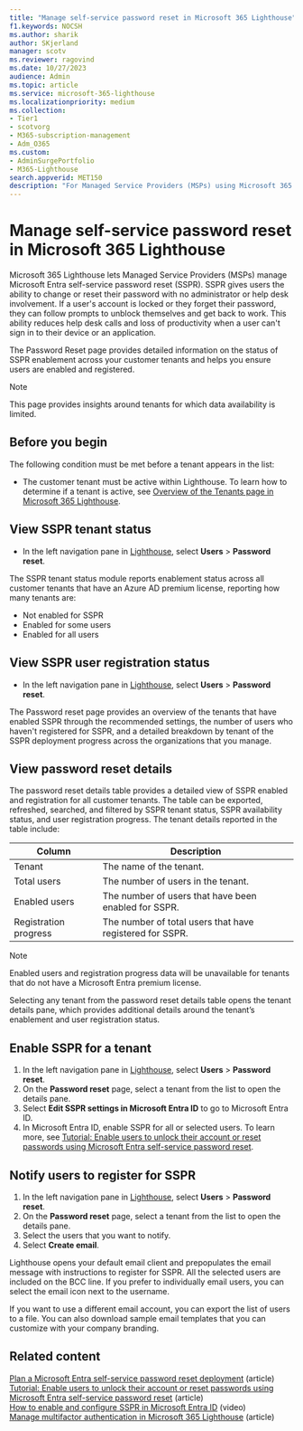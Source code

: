 ```yaml
---
title: "Manage self-service password reset in Microsoft 365 Lighthouse"
f1.keywords: NOCSH
ms.author: sharik
author: SKjerland
manager: scotv
ms.reviewer: ragovind
ms.date: 10/27/2023
audience: Admin
ms.topic: article
ms.service: microsoft-365-lighthouse
ms.localizationpriority: medium
ms.collection:
- Tier1
- scotvorg
- M365-subscription-management
- Adm_O365
ms.custom:
- AdminSurgePortfolio
- M365-Lighthouse                         
search.appverid: MET150
description: "For Managed Service Providers (MSPs) using Microsoft 365 Lighthouse, learn how to manage self-service password reset (SSPR)."
---
```


# Manage self-service password reset in Microsoft 365 Lighthouse

Microsoft 365 Lighthouse lets Managed Service Providers (MSPs) manage Microsoft Entra self-service password reset (SSPR). SSPR gives users the ability to change or reset their password with no administrator or help desk involvement. If a user's account is locked or they forget their password, they can follow prompts to unblock themselves and get back to work. This ability reduces help desk calls and loss of productivity when a user can't sign in to their device or an application.

The Password Reset page provides detailed information on the status of SSPR enablement across your customer tenants and helps you ensure users are enabled and registered. 

> [!NOTE]
> This page provides insights around tenants for which data availability is limited.

## Before you begin

The following condition must be met before a tenant appears in the list:

- The customer tenant must be active within Lighthouse. To learn how to determine if a tenant is active, see [Overview of the Tenants page in Microsoft 365 Lighthouse](m365-lighthouse-tenants-page-overview.md).

## View SSPR tenant status

- In the left navigation pane in [Lighthouse](https://lighthouse.microsoft.com/), select **Users** > **Password reset**.

The SSPR tenant status module reports enablement status across all customer tenants that have an Azure AD premium license, reporting how many tenants are:

- Not enabled for SSPR
- Enabled for some users
- Enabled for all users

## View SSPR user registration status

- In the left navigation pane in [Lighthouse](https://lighthouse.microsoft.com/), select **Users** > **Password reset**.

The Password reset page provides an overview of the tenants that have enabled SSPR through the recommended settings, the number of users who haven't registered for SSPR, and a detailed breakdown by tenant of the SSPR deployment progress across the organizations that you manage.

## View password reset details

The password reset details table provides a detailed view of SSPR enabled and registration for all customer tenants. The table can be exported, refreshed, searched, and filtered by SSPR tenant status, SSPR availability status, and user registration progress. The tenant details reported in the table include:

|Column      |Description  |
|------------|---------|
|Tenant        | The name of the tenant.         |
|Total users   | The number of users in the tenant.         |
|Enabled users | The number of users that have been enabled for SSPR.         |
|Registration progress     | The number of total users that have registered for SSPR.         |

> [!NOTE]
> Enabled users and registration progress data will be unavailable for tenants that do not have a Microsoft Entra premium license.

Selecting any tenant from the password reset details table opens the tenant details pane, which provides additional details around the tenant’s enablement and user registration status.

## Enable SSPR for a tenant

1. In the left navigation pane in [Lighthouse](https://lighthouse.microsoft.com/), select **Users** > **Password reset**.
2. On the **Password reset** page, select a tenant from the list to open the details pane.
3. Select **Edit SSPR settings in Microsoft Entra ID** to go to Microsoft Entra ID.
4. In Microsoft Entra ID, enable SSPR for all or selected users. To learn more, see [Tutorial: Enable users to unlock their account or reset passwords using Microsoft Entra self-service password reset](/azure/active-directory/authentication/tutorial-enable-sspr).

## Notify users to register for SSPR

1. In the left navigation pane in [Lighthouse](https://lighthouse.microsoft.com/), select **Users** > **Password reset**.
2. On the **Password reset** page, select a tenant from the list to open the details pane.
3. Select the users that you want to notify.
4. Select **Create email**.

Lighthouse opens your default email client and prepopulates the email message with instructions to register for SSPR. All the selected users are included on the BCC line. If you prefer to individually email users, you can select the email icon next to the username.

If you want to use a different email account, you can export the list of users to a file. You can also download sample email templates that you can customize with your company branding.

## Related content

[Plan a Microsoft Entra self-service password reset deployment](/azure/active-directory/authentication/howto-sspr-deployment) (article)\
[Tutorial: Enable users to unlock their account or reset passwords using Microsoft Entra self-service password reset](/azure/active-directory/authentication/tutorial-enable-sspr) (article)\
[How to enable and configure SSPR in Microsoft Entra ID](https://www.youtube.com/watch?v=rA8TvhNcCvQ) (video)\
[Manage multifactor authentication in Microsoft 365 Lighthouse](m365-lighthouse-manage-mfa.md) (article)
